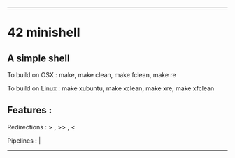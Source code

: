 ---------------------------------------------------------------------------------
# 42 minishell

## A simple shell

To build on OSX : make, make clean, make fclean, make re

To build on Linux : make xubuntu, make xclean, make xre, make xfclean

## Features :

  Redirections :  >  ,  >>  ,  <

  Pipelines : |

---------------------------------------------------------------------------------
